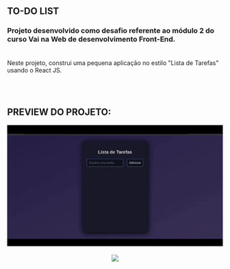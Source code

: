 ## TO-DO LIST

### Projeto desenvolvido como desafio referente ao módulo 2 do curso Vai na Web de desenvolvimento Front-End. <br><br>


Neste projeto, construi uma pequena aplicação no estilo "Lista de Tarefas" usando o React JS.

<br><br>

## PREVIEW DO PROJETO:

<div align="center">
  <img src="./src/assets/todolist.gif" width="700px">
</div>
<br>

<div align="center">
    <a href="https://www.linkedin.com/in/joanluiz/" alt="Linkedin"><img src="https://img.shields.io/badge/-Joan Luiz-white?style=flat&logo=Linkedin&logoColor=black"></a>
</div>
